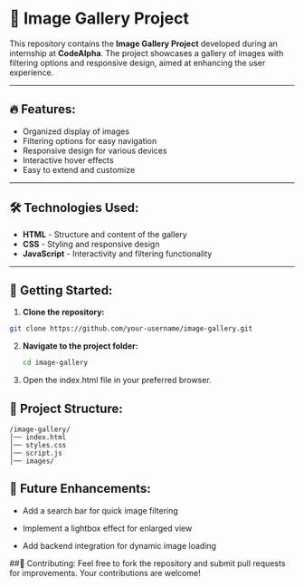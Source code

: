 # 📸 Image Gallery Project  

This repository contains the **Image Gallery Project** developed during an internship at **CodeAlpha**. The project showcases a gallery of images with filtering options and responsive design, aimed at enhancing the user experience.

---

## 🔥 Features:  
- Organized display of images  
- Filtering options for easy navigation  
- Responsive design for various devices  
- Interactive hover effects  
- Easy to extend and customize  

---

## 🛠️ Technologies Used:  
- **HTML** - Structure and content of the gallery  
- **CSS** - Styling and responsive design  
- **JavaScript** - Interactivity and filtering functionality  

---

## 🚀 Getting Started:  
1. **Clone the repository:**  
```bash
git clone https://github.com/your-username/image-gallery.git
```

2. **Navigate to the project folder:**
   ```bash
   cd image-gallery
   ```
3. Open the index.html file in your preferred browser.

 ## 📂 Project Structure:
 ```ardiuno
 /image-gallery/
│── index.html
│── styles.css
│── script.js
│── images/
```
## 🌟 Future Enhancements:
- Add a search bar for quick image filtering

- Implement a lightbox effect for enlarged view

- Add backend integration for dynamic image loading

##🤝 Contributing:
Feel free to fork the repository and submit pull requests for improvements. Your contributions are welcome!


